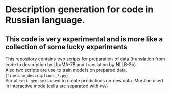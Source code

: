 # Description generation for code in Russian language.
## This code is very experimental and is more like a collection of some lucky experiments

This repository contains two scripts for preparation of data (translation from code to description by LLaMA-7B and translation by NLLB-3b)  
Also two scripts are use to train models on prepared data. (`finetune_descriptions_*.py`)  
Script `test_gen.py` is used to create predictions on new data. Must be used in interactive mode (cells are separated with `#%%`)  
